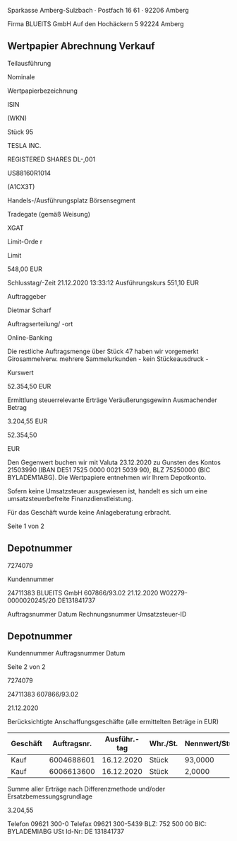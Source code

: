 <!-- image -->

Sparkasse Amberg-Sulzbach · Postfach 16 61 · 92206 Amberg

Firma BLUEITS GmbH Auf den Hochäckern 5 92224 Amberg

## Wertpapier Abrechnung Verkauf

Teilausführung

Nominale

Wertpapierbezeichnung

ISIN

(WKN)

Stück 95

TESLA INC.

REGISTERED SHARES DL-,001

US88160R1014

(A1CX3T)

Handels-/Ausführungsplatz Börsensegment

Tradegate (gemäß Weisung)

XGAT

Limit-Orde r

Limit

548,00 EUR

Schlusstag/-Zeit 21.12.2020 13:33:12 Ausführungskurs 551,10 EUR

Auftraggeber

Dietmar Scharf

Auftragserteilung/ -ort

Online-Banking

Die restliche Auftragsmenge über Stück 47 haben wir vorgemerkt Girosammelverw. mehrere Sammelurkunden - kein Stückeausdruck -

Kurswert

52.354,50 EUR

Ermittlung steuerrelevante Erträge Veräußerungsgewinn Ausmachender Betrag

3.204,55 EUR

52.354,50

EUR

Den Gegenwert buchen wir mit Valuta 23.12.2020 zu Gunsten des Kontos 21503990 (IBAN DE51 7525 0000 0021 5039 90), BLZ 75250000 (BIC BYLADEM1ABG). Die Wertpapiere entnehmen wir Ihrem Depotkonto.

Sofern keine Umsatzsteuer ausgewiesen ist, handelt es sich um eine umsatzsteuerbefreite Finanzdienstleistung.

Für das Geschäft wurde keine Anlageberatung erbracht.

Seite 1 von 2

## Depotnummer

7274079

Kundennummer

24711383 BLUEITS GmbH 607866/93.02 21.12.2020 W02279-0000020245/20 DE131841737

Auftragsnummer Datum Rechnungsnummer Umsatzsteuer-ID

<!-- image -->

## Depotnummer

Kundennummer Auftragsnummer Datum

Seite 2 von 2

7274079

24711383 607866/93.02

21.12.2020

Berücksichtigte Anschaffungsgeschäfte (alle ermittelten Beträge in EUR)

| Geschäft   |   Auftragsnr. | Ausführ.-tag   | Whr./St.   | Nennwert/Stück   | AS-Kosten   | Erlös     | ant. Ergebnis   |     |
|------------|---------------|----------------|------------|------------------|-------------|-----------|-----------------|-----|
| Kauf       |    6004688601 | 16.12.2020     | Stück      | 93,0000          | 48.138,97-  | 51.252,30 | 3.113,33        | (D) |
| Kauf       |    6006613600 | 16.12.2020     | Stück      | 2,0000           | 1.010,98-   | 1.102,20  | 91,22           | (D) |

Summe aller Erträge nach Differenzmethode und/oder Ersatzbemessungsgrundlage

3.204,55

Telefon 09621 300-0 Telefax 09621 300-5439 BLZ: 752 500 00 BIC: BYLADEMIABG USt Id-Nr: DE 131841737